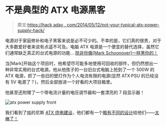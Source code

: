 # 不是典型的 ATX 电源黑客

> 原文:[https://hack aday . com/2014/05/12/not-your-typical-atx-power-supply-hack/](https://hackaday.com/2014/05/12/not-your-typical-atx-power-supply-hack/)

电源对于家庭修补和电子黑客来说是必不可少的。不幸的是，它们真的很贵，对于大多数爱好者来说有点遥不可及。电脑 ATX 电源是一个便宜的替代选择，虽然它们通常缺乏真正的台式电源的功能… [除非你像[Mark Schoonover]一样黑你的！](http://www.ka6wke.net/finished-projects/bench-power-supply)

当[Mark]开始这个项目时，他希望尽可能多地使用可回收的部件，但仍然想出一种非常实用的台式电源。他从他孩子的一台旧台式电脑上抢到了一个 500W 的 ATX 电源，抓了一些旧的壁灯作为个人电流有限的电源(显然 ATX·PSU 的已经没有 5V 电源了？)，然后全部放进一个好看的大项目箱里。

他甚至还附赠了一个带电流计量的电压调节器和一套漂亮的 7 段显示器！

![atx power supply front](../Images/89af9c419917da3f9fd976103f226667.png)

我们看到了[吨](http://hackaday.com/2010/12/09/atx-psu-turned-into-an-adjustable-voltage-bench-supply/)的尼斯 [ATX 供电建设](http://hackaday.com/2012/06/26/building-a-bench-supply-without-altering-the-atx-psu/)，他们都有一个[略有不同的设计](http://hackaday.com/2012/07/20/giving-an-atx-bench-supply-the-case-it-deserves/)给他们——[太棒了！](http://hackaday.com/2012/07/17/atx-benchtop-conversion-retains-safety-features-delivers-plenty-of-current/)